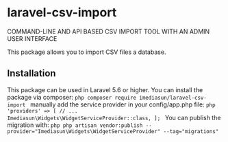 # laravel-csv-import
COMMAND-LINE AND API BASED CSV IMPORT TOOL WITH AN ADMIN USER INTERFACE

This package allows you to import CSV files a database.
## Installation
This package can be used in Laravel 5.6 or higher. 
You can install the package via composer:
`php
composer require imediasun/laravel-csv-import
`
manually add the service provider in your config/app.php file:
`php
'providers' => [
    // ...
    Imediasun\Widgets\WidgetServiceProvider::class,
];
`
You can publish the migration with:
`php
php artisan vendor:publish --provider="Imediasun\Widgets\WidgetServiceProvider" --tag="migrations"
`



